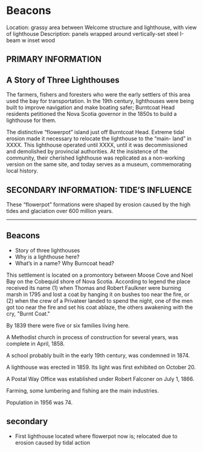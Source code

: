 # Beacons

Location: grassy area between Welcome structure and lighthouse, with view of lighthouse Description: panels wrapped around vertically-set steel I-beam w inset wood

## PRIMARY INFORMATION

## A Story of Three Lighthouses

The farmers, fishers and foresters who were the early settlers of this area used the bay for transportation. In the 19th century, lighthouses were being built to improve navigation and make boating safer; Burntcoat Head residents petitioned the Nova Scotia governor in the 1850s to build a lighthouse for them. 

The distinctive “flowerpot” island just off Burntcoat Head. Extreme tidal erosion made it necessary to relocate the lighthouse to the “main- land” in XXXX. This lighthouse operated until XXXX, until it was decommissioned and demolished by provincial authorities. At the insistence of the community, their cherished lighthouse was replicated as a non-working version on the same site, and today serves as a museum, commemorating local history.

## SECONDARY INFORMATION: TIDE’S INFLUENCE

These “flowerpot” formations were shaped by erosion caused by the high tides and glaciation over 600 million years.

------------

Beacons
-------

- Story of three lighthouses
- Why is a lighthouse here?
- What’s in a name? Why Burncoat head?
 
This settlement is located on a promontory between Moose Cove and Noel Bay on the Cobequid shore of Nova Scotia. According to legend the place received its name (1) when Thomas and Robert Faulkner were burning marsh in 1795 and lost a coat by hanging it on bushes too near the fire, or (2) when the crew of a Privateer landed to spend the night, one of the men got too near the fire and set his coat ablaze, the others awakening with the cry, "Burnt Coat."

By 1839 there were five or six families living here.

A Methodist church in process of construction for several years, was complete in April, 1858.

A school probably built in the early 19th century, was condemned in 1874.

A lighthouse was erected in 1859. Its light was first exhibited on October 20.

A Postal Way Office was established under Robert Falconer on July 1, 1866.

Farming, some lumbering and fishing are the main industries.

Population in 1956 was 74. 

## secondary

- First lighthouse located where flowerpot now is; relocated due to erosion caused by tidal action

